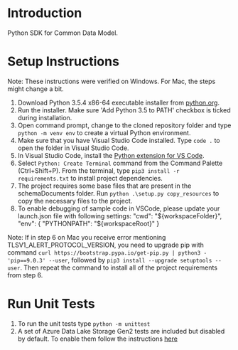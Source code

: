 # Introduction

Python SDK for Common Data Model.

# Setup Instructions

Note: These instructions were verified on Windows. For Mac, the steps might change a bit.

1. Download Python 3.5.4 x86-64 executable installer from [python.org](https://www.python.org/downloads/release/python-354/).
1. Run the installer. Make sure 'Add Python 3.5 to PATH' checkbox is ticked during installation.
1. Open command prompt, change to the cloned repository folder and type `python -m venv env` to create a virtual Python environment.
1. Make sure that you have Visual Studio Code installed. Type `code .` to open the folder in Visual Studio Code.
1. In Visual Studio Code, install the [Python extension for VS Code](https://marketplace.visualstudio.com/items?itemName=ms-python.python).
1. Select `Python: Create Terminal` command from the Command Palette (Ctrl+Shift+P). From the terminal, type `pip3 install -r requirements.txt` to install project dependencies.
1. The project requires some base files that are present in the schemaDocuments folder. Run `python .\setup.py copy_resources` to copy the necessary files to the project.
1. To enable debugging of sample code in VSCode, please update your launch.json file with following settings:
   "cwd": "${workspaceFolder}",
   "env": {
   "PYTHONPATH": "${workspaceRoot}"
   }

Note: If in step 6 on Mac you receive error mentioning TLSV1_ALERT_PROTOCOL_VERSION, you need to upgrade pip with command `curl https://bootstrap.pypa.io/get-pip.py | python3 - 'pip==9.0.3' --user`, followed by `pip3 install --upgrade setuptools --user`. Then repeat the command to install all of the project requirements from step 6.

# Run Unit Tests

1. To run the unit tests type `python -m unittest`
1. A set of Azure Data Lake Storage Gen2 tests are included but disabled by default. To enable them follow the instructions [here](../CSharp/Microsoft.CommonDataModel.ObjectModel.Tests/README.md)